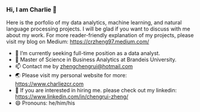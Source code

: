 ### Hi, I am Charlie 👋

<!--
**charliezcr/charliezcr** is a ✨ _special_ ✨ repository because its `README.md` (this file) appears on your GitHub profile.
-->

Here is the porfolio of my data analytics, machine learning, and natural language processing projects. I will be glad if you want to discuss with me about my work. For more reader-friendly explanation of my projects, please visit my blog on Medium: https://crzheng97.medium.com/

- 🔭  I’m currently seeking full-time position as a data analyst.
- 🌱  Master of Science in Business Analytics at Brandeis University.
- 📫  Contact me by zhengchengrui@hotmail.com
- 🌏  Please visit my personal website for more: https://www.charliezcr.com
- 💼  If you are interested in hiring me. please check out my linkedin: https://www.linkedin.com/in/chengrui-zheng/
- 😄  Pronouns: he/him/his
